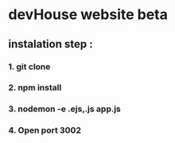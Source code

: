 # devHouse website beta
## instalation step :

### 1. git clone
### 2. npm install
### 3. nodemon -e .ejs,.js app.js
### 4. Open port 3002